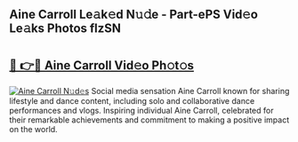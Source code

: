 ## Aine Carroll Le𝚊k𝚎d N𝚞𝚍e - Part-ePS Vid𝚎o Le𝚊ks Photos flzSN

# <h2><a href="http://fbec0x.evod.top/?m=Aine+Carroll">🔗 👉🔴 Aine Carroll Vid𝚎o Ph𝚘t𝚘s</a></h2>

[![Aine Carroll N𝚞d𝚎s](https://i.imgur.com/8V9OHl7.gif)](http://fbec0x.evod.top/?m=Aine+Carroll)
Social media sensation Aine Carroll known for sharing lifestyle and dance content, including solo and collaborative dance performances and vlogs. Inspiring individual Aine Carroll, celebrated for their remarkable achievements and commitment to making a positive impact on the world. 
